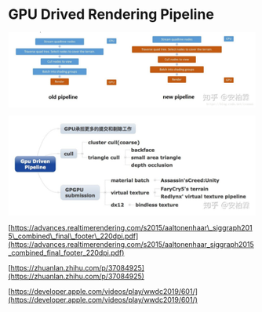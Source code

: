 # GPU Drived Rendering Pipeline

![gpu driven pipeline&#x4E0E;old pipeline&#x533A;&#x522B;](../../.gitbook/assets/image%20%28229%29.png)

![](../../.gitbook/assets/image%20%28228%29.png)

[https://advances.realtimerendering.com/s2015/aaltonenhaar\_siggraph2015\_combined\_final\_footer\_220dpi.pdf](https://advances.realtimerendering.com/s2015/aaltonenhaar_siggraph2015_combined_final_footer_220dpi.pdf)

[https://zhuanlan.zhihu.com/p/37084925](https://zhuanlan.zhihu.com/p/37084925)

[https://developer.apple.com/videos/play/wwdc2019/601/](https://developer.apple.com/videos/play/wwdc2019/601/)

